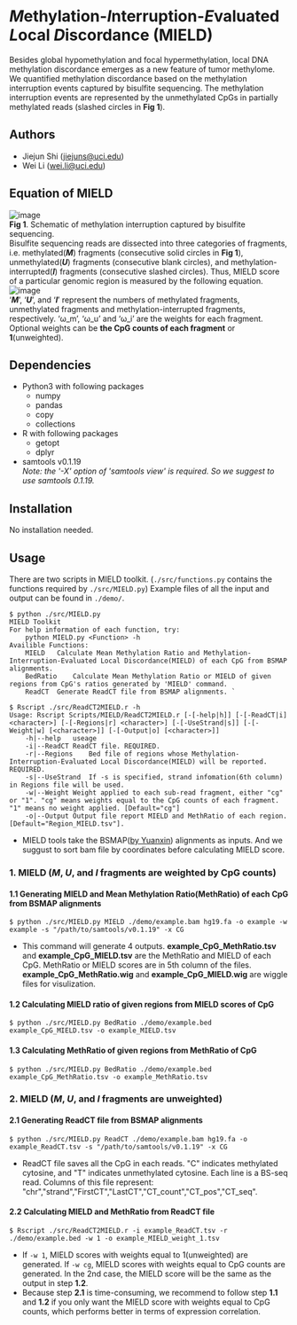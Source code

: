 # *M*ethylation-*I*nterruption-*E*valuated *L*ocal *D*iscordance (MIELD)
Besides global hypomethylation and focal hypermethylation, local DNA methylation discordance emerges as a new feature of tumor methylome. We quantified methylation discordance based on the methylation interruption events captured by bisulfite sequencing. The methylation interruption events are represented by the unmethylated CpGs in partially methylated reads (slashed circles in **Fig 1**).
## Authors
- Jiejun Shi (jiejuns@uci.edu)
- Wei Li (wei.li@uci.edu)
## Equation of MIELD
![image](https://github.com/JiejunShi/methylation_interruption/blob/master/images/MIELD_schematic.png)  
**Fig 1**. Schematic of methylation interruption captured by bisulfite sequencing.  
Bisulfite sequencing reads are dissected into three categories of fragments, i.e. methylated(***M***) fragments (consecutive solid circles in **Fig 1**), unmethylated(***U***) fragments (consecutive blank circles), and methylation-interrupted(***I***) fragments (consecutive slashed circles). Thus, MIELD score of a particular genomic region is measured by the following equation.  
![image](https://github.com/JiejunShi/methylation_interruption/blob/master/images/MIELD_Equation.png)  
‘***M***’, ‘***U***’, and ‘***I***’ represent the numbers of methylated fragments, unmethylated fragments and methylation-interrupted fragments, respectively. ‘ω_m’, ‘ω_u’ and ‘ω_i’ are the weights for each fragment. Optional weights can be **the CpG counts of each fragment** or **1**(unweighted).
## Dependencies
- Python3 with following packages
  - numpy
  - pandas
  - copy
  - collections
- R with following packages
  - getopt
  - dplyr
- samtools v0.1.19  
*Note: the '-X' option of 'samtools view' is required. So we suggest to use samtools 0.1.19.*
## Installation
No installation needed.
## Usage
There are two scripts in MIELD toolkit. (`./src/functions.py` contains the functions required by `./src/MIELD.py`) Example files of all the input and output can be found in `./demo/`.

	$ python ./src/MIELD.py
 	MIELD Toolkit
 	For help information of each function, try:
		python MIELD.py <Function> -h
	Availible Functions:
		MIELD	Calculate Mean Methylation Ratio and Methylation-Interruption-Evaluated Local Discordance(MIELD) of each CpG from BSMAP alignments.
		BedRatio	Calculate Mean Methylation Ratio or MIELD of given regions from CpG's ratios generated by 'MIELD' command.
		ReadCT	Generate ReadCT file from BSMAP alignments. `  

	$ Rscript ./src/ReadCT2MIELD.r -h
	Usage: Rscript Scripts/MIELD/ReadCT2MIELD.r [-[-help|h]] [-[-ReadCT|i] <character>] [-[-Regions|r] <character>] [-[-UseStrand|s]] [-[-Weight|w] [<character>]] [-[-Output|o] [<character>]]
		-h|--help	useage
		-i|--ReadCT	ReadCT file. REQUIRED.
		-r|--Regions	Bed file of regions whose Methylation-Interruption-Evaluated Local Discordance(MIELD) will be reported. REQUIRED.
		-s|--UseStrand	If -s is specified, strand infomation(6th column) in Regions file will be used.
		-w|--Weight	Weight applied to each sub-read fragment, either "cg" or "1". "cg" means weights equal to the CpG counts of each fragment. "1" means no weight applied. [Default="cg"]
		-o|--Output	Output file report MIELD and MethRatio of each region. [Default="Region_MIELD.tsv"].

  - MIELD tools take the BSMAP([by Yuanxin](https://sites.google.com/a/brown.edu/bioinformatics-in-biomed/bsmap-for-methylation)) alignments as inputs. And we suggust to sort bam file by coordinates before calculating MIELD score.

### 1. MIELD (***M***, ***U***, and ***I*** fragments are weighted by CpG counts)
#### 1.1 Generating MIELD and Mean Methylation Ratio(MethRatio) of each CpG from BSMAP alignments

	$ python ./src/MIELD.py MIELD ./demo/example.bam hg19.fa -o example -w example -s "/path/to/samtools/v0.1.19" -x CG

  - This command will generate 4 outputs. **example_CpG_MethRatio.tsv** and **example_CpG_MIELD.tsv** are the MethRatio and MIELD of each CpG. MethRatio or MIELD scores are in 5th column of the files. **example_CpG_MethRatio.wig** and **example_CpG_MIELD.wig** are wiggle files for visulization. 

#### 1.2 Calculating MIELD ratio of given regions from MIELD scores of CpG

	$ python ./src/MIELD.py BedRatio ./demo/example.bed example_CpG_MIELD.tsv -o example_MIELD.tsv

#### 1.3 Calculating MethRatio of given regions from MethRatio of CpG

	$ python ./src/MIELD.py BedRatio ./demo/example.bed example_CpG_MethRatio.tsv -o example_MethRatio.tsv

### 2. MIELD (***M***, ***U***, and ***I*** fragments are unweighted)
#### 2.1 Generating ReadCT file from BSMAP alignments

	$ python ./src/MIELD.py ReadCT ./demo/example.bam hg19.fa -o example_ReadCT.tsv -s "/path/to/samtools/v0.1.19" -x CG

  - ReadCT file saves all the CpG in each reads. "C" indicates methylated cytosine, and "T" indicates unmethylated cytosine. Each line is a BS-seq read. Columns of this file represent: "chr","strand","FirstCT","LastCT","CT_count","CT_pos","CT_seq".

#### 2.2 Calculating MIELD and MethRatio from ReadCT file

	$ Rscript ./src/ReadCT2MIELD.r -i example_ReadCT.tsv -r ./demo/example.bed -w 1 -o example_MIELD_weight_1.tsv
	
  - If `-w 1`, MIELD scores with weights equal to 1(unweighted) are generated. If `-w cg`, MIELD scores with weights equal to CpG counts are generated. In the 2nd case, the MIELD score will be the same as the output in step **1.2**. 
  - Because step **2.1** is time-consuming, we recommend to follow step **1.1** and **1.2** if you only want the MIELD score with weights equal to CpG counts, which performs better in terms of expression correlation.

